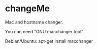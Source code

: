 # changeMe
Mac and hostname changer.

You can need "GNU macchanger tool"

Debian/Ubuntu: apt-get install macchanger
